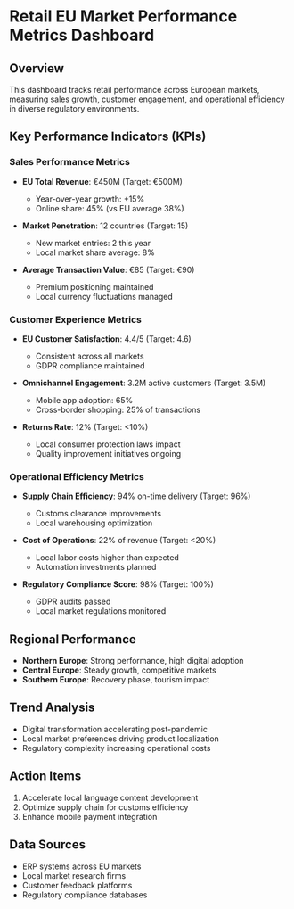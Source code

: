 # Retail EU Market Performance Metrics Dashboard

## Overview
This dashboard tracks retail performance across European markets, measuring sales growth, customer engagement, and operational efficiency in diverse regulatory environments.

## Key Performance Indicators (KPIs)

### Sales Performance Metrics
- **EU Total Revenue**: €450M (Target: €500M)
  - Year-over-year growth: +15%
  - Online share: 45% (vs EU average 38%)

- **Market Penetration**: 12 countries (Target: 15)
  - New market entries: 2 this year
  - Local market share average: 8%

- **Average Transaction Value**: €85 (Target: €90)
  - Premium positioning maintained
  - Local currency fluctuations managed

### Customer Experience Metrics
- **EU Customer Satisfaction**: 4.4/5 (Target: 4.6)
  - Consistent across all markets
  - GDPR compliance maintained

- **Omnichannel Engagement**: 3.2M active customers (Target: 3.5M)
  - Mobile app adoption: 65%
  - Cross-border shopping: 25% of transactions

- **Returns Rate**: 12% (Target: <10%)
  - Local consumer protection laws impact
  - Quality improvement initiatives ongoing

### Operational Efficiency Metrics
- **Supply Chain Efficiency**: 94% on-time delivery (Target: 96%)
  - Customs clearance improvements
  - Local warehousing optimization

- **Cost of Operations**: 22% of revenue (Target: <20%)
  - Local labor costs higher than expected
  - Automation investments planned

- **Regulatory Compliance Score**: 98% (Target: 100%)
  - GDPR audits passed
  - Local market regulations monitored

## Regional Performance
- **Northern Europe**: Strong performance, high digital adoption
- **Central Europe**: Steady growth, competitive markets
- **Southern Europe**: Recovery phase, tourism impact

## Trend Analysis
- Digital transformation accelerating post-pandemic
- Local market preferences driving product localization
- Regulatory complexity increasing operational costs

## Action Items
1. Accelerate local language content development
2. Optimize supply chain for customs efficiency
3. Enhance mobile payment integration

## Data Sources
- ERP systems across EU markets
- Local market research firms
- Customer feedback platforms
- Regulatory compliance databases